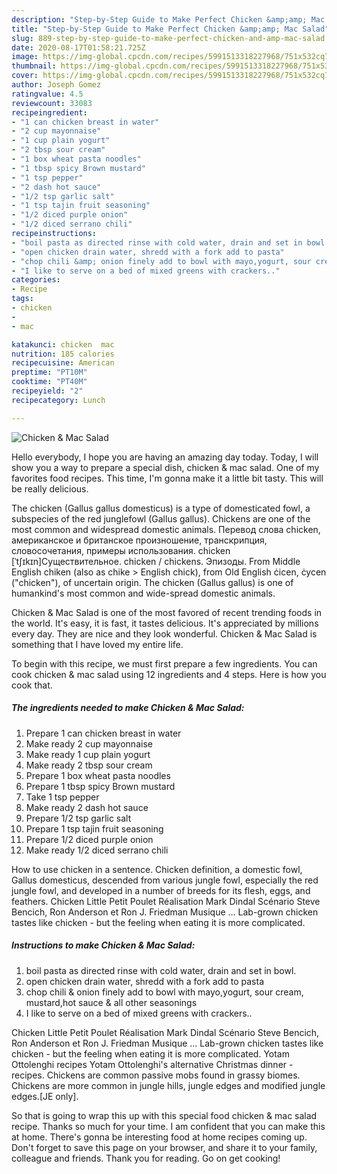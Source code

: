 ```yaml
---
description: "Step-by-Step Guide to Make Perfect Chicken &amp;amp; Mac Salad"
title: "Step-by-Step Guide to Make Perfect Chicken &amp;amp; Mac Salad"
slug: 889-step-by-step-guide-to-make-perfect-chicken-and-amp-mac-salad
date: 2020-08-17T01:58:21.725Z
image: https://img-global.cpcdn.com/recipes/5991513318227968/751x532cq70/chicken-mac-salad-recipe-main-photo.jpg
thumbnail: https://img-global.cpcdn.com/recipes/5991513318227968/751x532cq70/chicken-mac-salad-recipe-main-photo.jpg
cover: https://img-global.cpcdn.com/recipes/5991513318227968/751x532cq70/chicken-mac-salad-recipe-main-photo.jpg
author: Joseph Gomez
ratingvalue: 4.5
reviewcount: 33083
recipeingredient:
- "1 can chicken breast in water"
- "2 cup mayonnaise"
- "1 cup plain yogurt"
- "2 tbsp sour cream"
- "1 box wheat pasta noodles"
- "1 tbsp spicy Brown mustard"
- "1 tsp pepper"
- "2 dash hot sauce"
- "1/2 tsp garlic salt"
- "1 tsp tajin fruit seasoning"
- "1/2 diced purple onion"
- "1/2 diced serrano chili"
recipeinstructions:
- "boil pasta as directed rinse with cold water, drain and set in bowl."
- "open chicken drain water, shredd with a fork add to pasta"
- "chop chili &amp; onion finely add to bowl with mayo,yogurt, sour cream, mustard,hot sauce &amp; all other seasonings"
- "I like to serve on a bed of mixed greens with crackers.."
categories:
- Recipe
tags:
- chicken
- 
- mac

katakunci: chicken  mac 
nutrition: 185 calories
recipecuisine: American
preptime: "PT10M"
cooktime: "PT40M"
recipeyield: "2"
recipecategory: Lunch

---
```



![Chicken &amp; Mac Salad](https://img-global.cpcdn.com/recipes/5991513318227968/751x532cq70/chicken-mac-salad-recipe-main-photo.jpg)

Hello everybody, I hope you are having an amazing day today. Today, I will show you a way to prepare a special dish, chicken &amp; mac salad. One of my favorites food recipes. This time, I'm gonna make it a little bit tasty. This will be really delicious.

The chicken (Gallus gallus domesticus) is a type of domesticated fowl, a subspecies of the red junglefowl (Gallus gallus). Chickens are one of the most common and widespread domestic animals. Перевод слова chicken, американское и британское произношение, транскрипция, словосочетания, примеры использования. chicken [ˈtʃɪkɪn]Существительное. chicken / chickens. Эпизоды. From Middle English chiken (also as chike &gt; English chick), from Old English ċicen, ċycen (&#34;chicken&#34;), of uncertain origin. The chicken (Gallus gallus) is one of humankind&#39;s most common and wide-spread domestic animals.

Chicken &amp; Mac Salad is one of the most favored of recent trending foods in the world. It's easy, it is fast, it tastes delicious. It's appreciated by millions every day. They are nice and they look wonderful. Chicken &amp; Mac Salad is something that I have loved my entire life.


To begin with this recipe, we must first prepare a few ingredients. You can cook chicken &amp; mac salad using 12 ingredients and 4 steps. Here is how you cook that.

<!--inarticleads1-->

##### The ingredients needed to make Chicken &amp; Mac Salad:

1. Prepare 1 can chicken breast in water
1. Make ready 2 cup mayonnaise
1. Make ready 1 cup plain yogurt
1. Make ready 2 tbsp sour cream
1. Prepare 1 box wheat pasta noodles
1. Prepare 1 tbsp spicy Brown mustard
1. Take 1 tsp pepper
1. Make ready 2 dash hot sauce
1. Prepare 1/2 tsp garlic salt
1. Prepare 1 tsp tajin fruit seasoning
1. Prepare 1/2 diced purple onion
1. Make ready 1/2 diced serrano chili


How to use chicken in a sentence. Chicken definition, a domestic fowl, Gallus domesticus, descended from various jungle fowl, especially the red jungle fowl, and developed in a number of breeds for its flesh, eggs, and feathers. Chicken Little Petit Poulet Réalisation Mark Dindal Scénario Steve Bencich, Ron Anderson et Ron J. Friedman Musique … Lab-grown chicken tastes like chicken - but the feeling when eating it is more complicated. 

<!--inarticleads2-->

##### Instructions to make Chicken &amp; Mac Salad:

1. boil pasta as directed rinse with cold water, drain and set in bowl.
1. open chicken drain water, shredd with a fork add to pasta
1. chop chili &amp; onion finely add to bowl with mayo,yogurt, sour cream, mustard,hot sauce &amp; all other seasonings
1. I like to serve on a bed of mixed greens with crackers..


Chicken Little Petit Poulet Réalisation Mark Dindal Scénario Steve Bencich, Ron Anderson et Ron J. Friedman Musique … Lab-grown chicken tastes like chicken - but the feeling when eating it is more complicated. Yotam Ottolenghi recipes Yotam Ottolenghi&#39;s alternative Christmas dinner - recipes. Chickens are common passive mobs found in grassy biomes. Chickens are more common in jungle hills, jungle edges and modified jungle edges.‌[JE only]. 

So that is going to wrap this up with this special food chicken &amp; mac salad recipe. Thanks so much for your time. I am confident that you can make this at home. There's gonna be interesting food at home recipes coming up. Don't forget to save this page on your browser, and share it to your family, colleague and friends. Thank you for reading. Go on get cooking!
